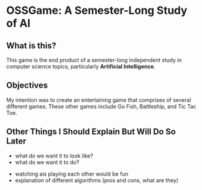 # OSSGame: A Semester-Long Study of AI

## What is this?
This game is the end product of a semester-long independent study in computer science topics, particularly **Artificial Intelligence**.

## Objectives
My intention was to create an entertaining game that comprises of several different games. These other games include Go Fish, Battleship, and Tic Tac Toe.

## Other Things I Should Explain But Will Do So Later
- what do we want it to look like?
- what do we want it to do?
* watching ais playing each other would be fun
* explanation of different algorithms
(pros and cons, what are they)
